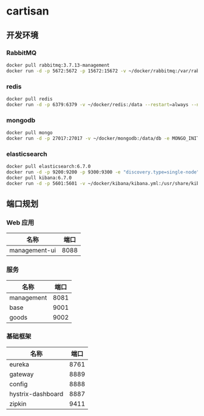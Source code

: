 # cartisan



## 开发环境

### RabbitMQ 

```bash
docker pull rabbitmq:3.7.13-management
docker run -d -p 5672:5672 -p 15672:15672 -v ~/docker/rabbitmq:/var/rabbitmq/lib --hostname cartisan-rabbitmq -e RABBITMQ_DEFAULT_USER=rabbitmqadmin -e RABBITMQ_DEFAULT_PASS=123456 --name cartisan-rabbitmq rabbitmq:3.7.13-management 
```

### redis 

```bash
docker pull redis
docker run -d -p 6379:6379 -v ~/docker/redis:/data --restart=always --name cartisan-redis redis redis-server --appendonly yes --requirepass "123456"
```

### mongodb 

```bash
docker pull mongo
docker run -d -p 27017:27017 -v ~/docker/mongodb:/data/db -e MONGO_INITDB_ROOT_USERNAME=mongoadmin -e MONGO_INITDB_ROOT_PASSWORD=123456 --name cartisan-mongodb mongo
```

### elasticsearch 

```bash
docker pull elasticsearch:6.7.0
docker run -d -p 9200:9200 -p 9300:9300 -e "discovery.type=single-node" --name cartisan-elasticsearch elasticsearch:6.7.0
docker pull kibana:6.7.0
docker run -d -p 5601:5601 -v ~/docker/kibana/kibana.yml:/usr/share/kibana/config/kibana.yml --name cartisan-kibana kibana:6.7.0
```

## 端口规划

### Web 应用

| 名称 | 端口 |
| --- | --- |
| management-ui | 8088 |

### 服务

| 名称 | 端口 |
| --- | --- |
| management | 8081 |
| base | 9001 |
| goods | 9002 |

### 基础框架

| 名称 | 端口 |
| --- | --- |
| eureka | 8761 |
| gateway | 8889 |
| config | 8888 |
| hystrix-dashboard | 8887 |
| zipkin | 9411 |

